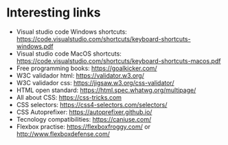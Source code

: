 # Interesting links
* Visual studio code Windows shortcuts: https://code.visualstudio.com/shortcuts/keyboard-shortcuts-windows.pdf
* Visual studio code MacOS shortcuts: https://code.visualstudio.com/shortcuts/keyboard-shortcuts-macos.pdf
* Free programming books: https://goalkicker.com/
* W3C validador html: https://validator.w3.org/
* W3C validador css: https://jigsaw.w3.org/css-validator/
* HTML open standard: https://html.spec.whatwg.org/multipage/
* All about CSS: https://css-tricks.com
* CSS selectors: https://css4-selectors.com/selectors/
* CSS Autoprefixer: https://autoprefixer.github.io/
* Tecnology compatibilities: https://caniuse.com/
* Flexbox practise: https://flexboxfroggy.com/ or http://www.flexboxdefense.com/
